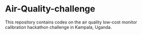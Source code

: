 # Air-Quality-challenge
This repository contains codes on the air quality low-cost monitor calibration hackathon challenge in Kampala, Uganda.

